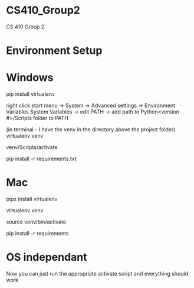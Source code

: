 # CS410_Group2
CS 410 Group 2

# Environment Setup

# Windows
pip install virtualenv

right click start menu -> System -> Advanced settings -> Environment Variables
System Variables -> edit PATH -> add path to Python<version #>/Scripts folder to PATH

(in terminal - I have the venv in the directory above the project folder) virtualenv venv 

venv/Scripts/activate

pip install -r requirements.txt

# Mac
pipx install virtualenv

virtualenv venv

source venv/bin/activate

pip install -r requirements


# OS independant
Now you can just run the appropriate activate script and everything should work